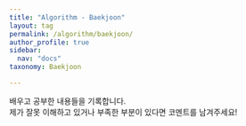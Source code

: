 ```yaml
---
title: "Algorithm - Baekjoon"
layout: tag
permalink: /algorithm/baekjoon/
author_profile: true
sidebar:
  nav: "docs"
taxonomy: Baekjoon

---
```


배우고 공부한 내용들을 기록합니다.  
제가 잘못 이해하고 있거나 부족한 부분이 있다면 코멘트를 남겨주세요!
